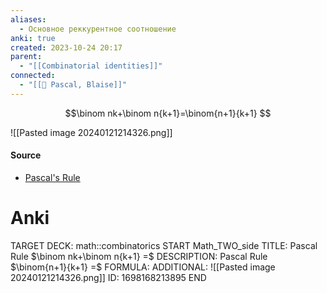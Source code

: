 ```yaml
---
aliases:
  - Основное реккурентное соотношение
anki: true
created: 2023-10-24 20:17
parent:
  - "[[Combinatorial identities]]"
connected:
  - "[[👤 Pascal, Blaise]]"
---
```


$$\binom nk+\binom n{k+1}=\binom{n+1}{k+1} $$

![[Pasted image 20240121214326.png]]

#### Source
- [Pascal's Rule](https://proofwiki.org/wiki/Pascal%27s_Rule "Pascal's Rule")


# Anki
TARGET DECK: math::combinatorics
START
Math_TWO_side
TITLE: Pascal Rule $\binom nk+\binom n{k+1} =$
DESCRIPTION: Pascal Rule $\binom{n+1}{k+1} =$
FORMULA: 
ADDITIONAL: ![[Pasted image 20240121214326.png]]
ID: 1698168213895
END













